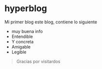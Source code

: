 # hyperblog
Mi primer blog
 este blog, contiene lo siguiente
- muy buena info
- Entendible
- Y concreta
- Amigable
- Legible

> Gracias por visitardos
